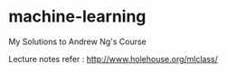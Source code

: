 # machine-learning

My Solutions to Andrew Ng's Course

Lecture notes refer : http://www.holehouse.org/mlclass/

